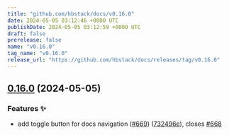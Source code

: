 ```yaml
---
title: "github.com/hbstack/docs/v0.16.0"
date: 2024-05-05 03:12:46 +0000 UTC
publishDate: 2024-05-05 03:12:59 +0000 UTC
draft: false
prerelease: false
name: "v0.16.0"
tag_name: "v0.16.0"
release_url: "https://github.com/hbstack/docs/releases/tag/v0.16.0"
---
```


## [0.16.0](https://github.com/hbstack/docs/compare/v0.15.0...v0.16.0) (2024-05-05)


### Features ✨

* add toggle button for docs navigation ([#669](https://github.com/hbstack/docs/issues/669)) ([732496e](https://github.com/hbstack/docs/commit/732496e175ff662b95c9b16d92a6b74fc29d4fc5)), closes [#668](https://github.com/hbstack/docs/issues/668)
